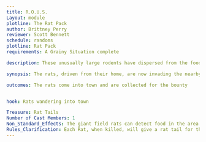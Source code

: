 ```yaml
---
title: R.O.U.S. 
Layout: module
plotline: The Rat Pack
author: Brittney Perry
reviewer: Scott Bennett
schedule: randoms
plotline: Rat Pack
requirements: A Grainy Situation complete

description: These unusually large rodents have dispersed from the food stores, but now they are swarming the local area. These rats will show up wherever there is food. The tavern, cabins, everywhere.

synopsis: The rats, driven from their home, are now invading the nearby city for food. Groups of rogue rats can be seen wandering the streets, and are proving dangerous to anyone that gets nearby. These rats have the ability to smell any food and will attack anyone or anything with food. 

outcomes: The rats come into town and are collected for the bounty


hook: Rats wandering into town

Treasure: Rat Tails
Number of Cast Members: 1
Non_Standard_Effects: The giant field rats can detect food in the area and are drawn to it. Seeking Food
Rules_Clarification: Each Rat, when killed, will give a rat tail for the bounty. These are in game items.
---
```




































































# 